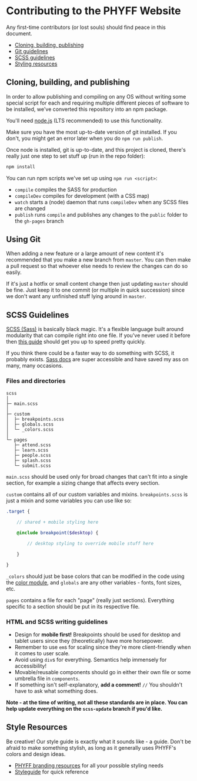 # Contributing to the PHYFF Website

Any first-time contributors (or lost souls) should find peace in this document.

* [Cloning, building, publishing](#cloning-building-and-publishing)
* [Git guidelines](#using-git)
* [SCSS guidelines](#scss-guidelines)
* [Styling resources](#style-resources)

## Cloning, building, and publishing
In order to allow publishing and compiling on any OS without writing some special script for each and requiring multiple different pieces of software to be installed, we've converted this repository into an npm package.

You'll need [node.js](https://nodejs.org/en/) (LTS recommended) to use this functionality.

Make sure you have the most up-to-date version of git installed. If you don't, you might get an error later when you do `npm run publish`.

Once node is installed, git is up-to-date, and this project is cloned, there's really just one step to set stuff up (run in the repo folder):
```sh
npm install
```
You can run npm scripts we've set up using `npm run <script>`:
* `compile` compiles the SASS for production
* `compileDev` compiles for development (with a CSS map)
* `watch` starts a (node) daemon that runs `compileDev` when any SCSS files are changed
* `publish` runs `compile` and publishes any changes to the `public` folder to the `gh-pages` branch

## Using Git
When adding a new feature or a large amount of new content it's recommended that you make a new branch from `master`. You can then make a pull request so that whoever else needs to review the changes can do so easily.

If it's just a hotfix or small content change then just updating `master` should be fine. Just keep it to one commit (or multiple in quick succession) since we don't want any unfinished stuff lying around in `master`.

## SCSS Guidelines
[SCSS (Sass)](https://sass-lang.com/) is basically black magic. It's a flexible language built around modularity that can compile right into one file. If you've never used it before then [this guide](https://sass-lang.com/guide) should get you up to speed pretty quickly.

If you think there could be a faster way to do something with SCSS, it probably exists. [Sass docs](https://sass-lang.com/documentation/) are super accessible and have saved my ass on many, many occasions.

### **Files and directories**

```
scss
│
├─ main.scss
│
├─ custom
│  ├─ breakpoints.scss
│  ├─ globals.scss
│  └─ _colors.scss
│
└─ pages
   ├─ attend.scss
   ├─ learn.scss
   ├─ people.scss
   ├─ splash.scss
   └─ submit.scss
```

`main.scss` should be used only for broad changes that can't fit into a single section, for example a sizing change that affects every section.

`custom` contains all of our custom variables and mixins. `breakpoints.scss` is just a mixin and some variables you can use like so:

```scss
.target {
    
    // shared + mobile styling here

    @include breakpoint($desktop) {

        // desktop styling to override mobile stuff here

    }

}
```

`_colors` should just be base colors that can be modified in the code using the [color module](https://sass-lang.com/documentation/modules/color), and `globals` are any other variables - fonts, font sizes, etc.

`pages` contains a file for each "page" (really just sections). Everything specific to a section should be put in its respective file.

### **HTML and SCSS writing guidelines**

* Design for **mobile first!** Breakpoints should be used for desktop and tablet users since they (theoretically) have more horsepower.
* Remember to use `em`s for scaling since they're more client-friendly when it comes to user scale.
* Avoid using `div`s for everything. Semantics help immensely for accessibility!
* Movable/reusable components should go in either their own file or some umbrella file in `components`.
* If something isn't self-explanatory, **add a comment!** `//` You shouldn't have to ask what something does.

**Note - at the time of writing, not all these standards are in place. You can help update everything on the `scss-update` branch if you'd like.**

## Style Resources
Be creative! Our style guide is exactly what it sounds like - a guide. Don't be afraid to make something stylish, as long as it generally uses PHYFF's colors and design ideas.

* [PHYFF branding resources](https://github.com/phyff/resources) for all your possible styling needs
* [Styleguide](https://github.com/phyff/resources/blob/master/design/exports/styleguide.pdf) for quick reference
